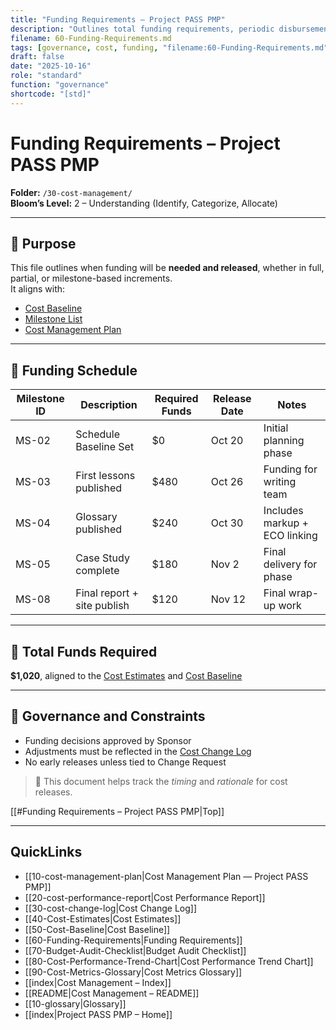 ```yaml
---
title: "Funding Requirements — Project PASS PMP"
description: "Outlines total funding requirements, periodic disbursements, and cost reserves needed for project execution."
filename: 60-Funding-Requirements.md
tags: [governance, cost, funding, "filename:60-Funding-Requirements.md"]
draft: false
date: "2025-10-16"
role: "standard"
function: "governance"
shortcode: "[std]"
---
```



# Funding Requirements – Project PASS PMP  
**Folder:** `/30-cost-management/`  
**Bloom’s Level:** 2 – Understanding (Identify, Categorize, Allocate)

---

## 📎 Purpose

This file outlines when funding will be **needed and released**, whether in full, partial, or milestone-based increments.  
It aligns with:
- [Cost Baseline](./Cost-Baseline.md)
- [Milestone List](../20-schedule-management/03-milestone-list.md)
- [Cost Management Plan](./Cost-Management-Plan.md)

---

## 📆 Funding Schedule

| Milestone ID | Description | Required Funds | Release Date | Notes |
|--------------|-------------|----------------|--------------|-------|
| MS-02 | Schedule Baseline Set | $0 | Oct 20 | Initial planning phase |
| MS-03 | First lessons published | $480 | Oct 26 | Funding for writing team |
| MS-04 | Glossary published | $240 | Oct 30 | Includes markup + ECO linking |
| MS-05 | Case Study complete | $180 | Nov 2 | Final delivery for phase |
| MS-08 | Final report + site publish | $120 | Nov 12 | Final wrap-up work |

---

## 📌 Total Funds Required

**$1,020**, aligned to the [Cost Estimates](./Cost-Estimates.md) and [Cost Baseline](./Cost-Baseline.md)

---

## 🔁 Governance and Constraints

- Funding decisions approved by Sponsor
- Adjustments must be reflected in the [Cost Change Log](./Cost-Change-Log.md)
- No early releases unless tied to Change Request

> 📌 This document helps track the *timing* and *rationale* for cost releases.

[[#Funding Requirements – Project PASS PMP|Top]]

---

## QuickLinks
- [[10-cost-management-plan|Cost Management Plan — Project PASS PMP]]
- [[20-cost-performance-report|Cost Performance Report]]
- [[30-cost-change-log|Cost Change Log]]
- [[40-Cost-Estimates|Cost Estimates]]
- [[50-Cost-Baseline|Cost Baseline]]
- [[60-Funding-Requirements|Funding Requirements]]
- [[70-Budget-Audit-Checklist|Budget Audit Checklist]]
- [[80-Cost-Performance-Trend-Chart|Cost Performance Trend Chart]]
- [[90-Cost-Metrics-Glossary|Cost Metrics Glossary]]
- [[index|Cost Management – Index]]
- [[README|Cost Management – README]]
- [[10-glossary|Glossary]]
- [[index|Project PASS PMP – Home]]

